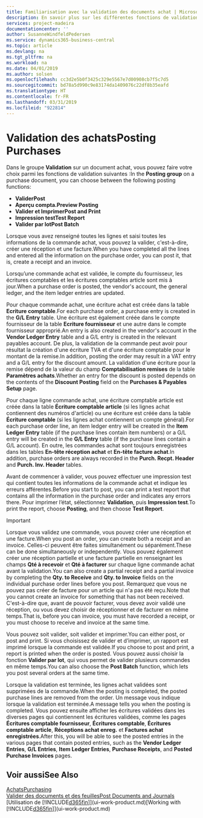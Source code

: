 ```yaml
---
title: Familiarisation avec la validation des documents achat | Microsoft Docs
description: En savoir plus sur les différentes fonctions de validation pour valider des documents achat.
services: project-madeira
documentationcenter: ''
author: SusanneWindfeldPedersen
ms.service: dynamics365-business-central
ms.topic: article
ms.devlang: na
ms.tgt_pltfrm: na
ms.workload: na
ms.date: 04/01/2019
ms.author: solsen
ms.openlocfilehash: cc3d2e5b0f3425c329e5567e7d00908cb7f5c7d5
ms.sourcegitcommit: bd78a5d990c9e83174da1409076c22df8b35eafd
ms.translationtype: HT
ms.contentlocale: fr-FR
ms.lasthandoff: 03/31/2019
ms.locfileid: "922814"
---
```

# <a name="posting-purchases"></a><span data-ttu-id="535c6-103">Validation des achats</span><span class="sxs-lookup"><span data-stu-id="535c6-103">Posting Purchases</span></span>
<span data-ttu-id="535c6-104">Dans le groupe **Validation** sur un document achat, vous pouvez faire votre choix parmi les fonctions de validation suivantes :</span><span class="sxs-lookup"><span data-stu-id="535c6-104">In the **Posting group** on a purchase document, you can choose between the following posting functions:</span></span>

* <span data-ttu-id="535c6-105">**Valider**</span><span class="sxs-lookup"><span data-stu-id="535c6-105">**Post**</span></span>
* <span data-ttu-id="535c6-106">**Aperçu compta.**</span><span class="sxs-lookup"><span data-stu-id="535c6-106">**Preview Posting**</span></span>
* <span data-ttu-id="535c6-107">**Valider et Imprimer**</span><span class="sxs-lookup"><span data-stu-id="535c6-107">**Post and Print**</span></span>
* <span data-ttu-id="535c6-108">**Impression test**</span><span class="sxs-lookup"><span data-stu-id="535c6-108">**Test Report**</span></span>
* <span data-ttu-id="535c6-109">**Valider par lot**</span><span class="sxs-lookup"><span data-stu-id="535c6-109">**Post Batch**</span></span>

<span data-ttu-id="535c6-110">Lorsque vous avez renseigné toutes les lignes et saisi toutes les informations de la commande achat, vous pouvez la valider, c'est-à-dire, créer une réception et une facture.</span><span class="sxs-lookup"><span data-stu-id="535c6-110">When you have completed all the lines and entered all the information on the purchase order, you can post it, that is, create a receipt and an invoice.</span></span>

<span data-ttu-id="535c6-111">Lorsqu’une commande achat est validée, le compte du fournisseur, les écritures comptables et les écritures comptables article sont mis à jour.</span><span class="sxs-lookup"><span data-stu-id="535c6-111">When a purchase order is posted, the vendor's account, the general ledger, and the item ledger entries are updated.</span></span>

<span data-ttu-id="535c6-112">Pour chaque commande achat, une écriture achat est créée dans la table **Ecriture comptable**.</span><span class="sxs-lookup"><span data-stu-id="535c6-112">For each purchase order, a purchase entry is created in the **G/L Entry** table.</span></span> <span data-ttu-id="535c6-113">Une écriture est également créée dans le compte fournisseur de la table **Ecriture fournisseur** et une autre dans le compte fournisseur approprié.</span><span class="sxs-lookup"><span data-stu-id="535c6-113">An entry is also created in the vendor's account in the **Vendor Ledger Entry** table and a G/L entry is created in the relevant payables account.</span></span> <span data-ttu-id="535c6-114">De plus, la validation de la commande peut avoir pour résultat la création d'une écriture TVA et d'une écriture comptable pour le montant de la remise.</span><span class="sxs-lookup"><span data-stu-id="535c6-114">In addition, posting the order may result in a VAT entry and a G/L entry for the discount amount.</span></span> <span data-ttu-id="535c6-115">La validation d'une écriture pour la remise dépend de la valeur du champ **Comptabilisation remises** de la table **Paramètres achats**.</span><span class="sxs-lookup"><span data-stu-id="535c6-115">Whether an entry for the discount is posted depends on the contents of the **Discount Posting** field on the **Purchases & Payables Setup** page.</span></span>

<span data-ttu-id="535c6-116">Pour chaque ligne commande achat, une écriture comptable article est créée dans la table **Écriture comptable article** (si les lignes achat contiennent des numéros d'article) ou une écriture est créée dans la table **Écriture comptable** (si les lignes achat contiennent un compte général).</span><span class="sxs-lookup"><span data-stu-id="535c6-116">For each purchase order line, an item ledger entry will be created in the **Item Ledger Entry** table (if the purchase lines contain item numbers) or a G/L entry will be created in the **G/L Entry** table (if the purchase lines contain a G/L account).</span></span> <span data-ttu-id="535c6-117">En outre, les commandes achat sont toujours enregistrées dans les tables **En-tête réception achat** et **En-tête facture achat**.</span><span class="sxs-lookup"><span data-stu-id="535c6-117">In addition, purchase orders are always recorded in the **Purch. Recpt. Header** and **Purch. Inv. Header** tables.</span></span>

<span data-ttu-id="535c6-118">Avant de commencer à valider, vous pouvez effectuer une impression test qui contient toutes les informations de la commande achat et indique les erreurs afférentes.</span><span class="sxs-lookup"><span data-stu-id="535c6-118">Before you start to post, you can print a test report that contains all the information in the purchase order and indicates any errors there.</span></span> <span data-ttu-id="535c6-119">Pour imprimer l’état, sélectionnez **Validation**, puis **Impression test**.</span><span class="sxs-lookup"><span data-stu-id="535c6-119">To print the report, choose **Posting**, and then choose **Test Report**.</span></span>

> [!IMPORTANT]  
>   <span data-ttu-id="535c6-120">Lorsque vous validez une commande, vous pouvez créer une réception et une facture.</span><span class="sxs-lookup"><span data-stu-id="535c6-120">When you post an order, you can create both a receipt and an invoice.</span></span> <span data-ttu-id="535c6-121">Celles-ci peuvent être faites simultanément ou séparément.</span><span class="sxs-lookup"><span data-stu-id="535c6-121">These can be done simultaneously or independently.</span></span> <span data-ttu-id="535c6-122">Vous pouvez également créer une réception partielle et une facture partielle en renseignant les champs **Qté à recevoir** et **Qté à facturer** sur chaque ligne commande achat avant la validation.</span><span class="sxs-lookup"><span data-stu-id="535c6-122">You can also create a partial receipt and a partial invoice by completing the **Qty. to Receive** and **Qty. to Invoice** fields on the individual purchase order lines before you post.</span></span> <span data-ttu-id="535c6-123">Remarquez que vous ne pouvez pas créer de facture pour un article qui n'a pas été reçu.</span><span class="sxs-lookup"><span data-stu-id="535c6-123">Note that you cannot create an invoice for something that has not been received.</span></span> <span data-ttu-id="535c6-124">C'est-à-dire que, avant de pouvoir facturer, vous devez avoir validé une réception, ou vous devez choisir de réceptionner et de facturer en même temps.</span><span class="sxs-lookup"><span data-stu-id="535c6-124">That is, before you can invoice, you must have recorded a receipt, or you must choose to receive and invoice at the same time.</span></span>

<span data-ttu-id="535c6-125">Vous pouvez soit valider, soit valider et imprimer.</span><span class="sxs-lookup"><span data-stu-id="535c6-125">You can either post, or post and print.</span></span> <span data-ttu-id="535c6-126">Si vous choisissez de valider et d’imprimer, un rapport est imprimé lorsque la commande est validée.</span><span class="sxs-lookup"><span data-stu-id="535c6-126">If you choose to post and print, a report is printed when the order is posted.</span></span> <span data-ttu-id="535c6-127">Vous pouvez aussi choisir la fonction **Valider par lot**, qui vous permet de valider plusieurs commandes en même temps.</span><span class="sxs-lookup"><span data-stu-id="535c6-127">You can also choose the **Post Batch** function, which lets you post several orders at the same time.</span></span>

<span data-ttu-id="535c6-128">Lorsque la validation est terminée, les lignes achat validées sont supprimées de la commande.</span><span class="sxs-lookup"><span data-stu-id="535c6-128">When the posting is completed, the posted purchase lines are removed from the order.</span></span> <span data-ttu-id="535c6-129">Un message vous indique lorsque la validation est terminée.</span><span class="sxs-lookup"><span data-stu-id="535c6-129">A message tells you when the posting is completed.</span></span> <span data-ttu-id="535c6-130">Vous pouvez ensuite afficher les écritures validées dans les diverses pages qui contiennent les écritures validées, comme les pages **Écritures comptable fournisseur**, **Écritures comptable**, **Écritures comptable article**, **Réceptions achat enreg.** et **Factures achat enregistrées**.</span><span class="sxs-lookup"><span data-stu-id="535c6-130">After this, you will be able to see the posted entries in the various pages that contain posted entries, such as the **Vendor Ledger Entries**, **G/L Entries**, **Item Ledger Entries**, **Purchase Receipts**, and **Posted Purchase Invoices** pages.</span></span>

## <a name="see-also"></a><span data-ttu-id="535c6-131">Voir aussi</span><span class="sxs-lookup"><span data-stu-id="535c6-131">See Also</span></span>
[<span data-ttu-id="535c6-132">Achats</span><span class="sxs-lookup"><span data-stu-id="535c6-132">Purchasing</span></span>](purchasing-manage-purchasing.md)  
[<span data-ttu-id="535c6-133">Valider des documents et des feuilles</span><span class="sxs-lookup"><span data-stu-id="535c6-133">Post Documents and Journals</span></span>](ui-post-documents-journals.md)  
<span data-ttu-id="535c6-134">[Utilisation de [!INCLUDE[d365fin](includes/d365fin_md.md)]](ui-work-product.md)</span><span class="sxs-lookup"><span data-stu-id="535c6-134">[Working with [!INCLUDE[d365fin](includes/d365fin_md.md)]](ui-work-product.md)</span></span>

